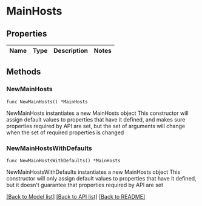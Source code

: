 # MainHosts

## Properties

Name | Type | Description | Notes
------------ | ------------- | ------------- | -------------

## Methods

### NewMainHosts

`func NewMainHosts() *MainHosts`

NewMainHosts instantiates a new MainHosts object
This constructor will assign default values to properties that have it defined,
and makes sure properties required by API are set, but the set of arguments
will change when the set of required properties is changed

### NewMainHostsWithDefaults

`func NewMainHostsWithDefaults() *MainHosts`

NewMainHostsWithDefaults instantiates a new MainHosts object
This constructor will only assign default values to properties that have it defined,
but it doesn't guarantee that properties required by API are set


[[Back to Model list]](../README.md#documentation-for-models) [[Back to API list]](../README.md#documentation-for-api-endpoints) [[Back to README]](../README.md)


